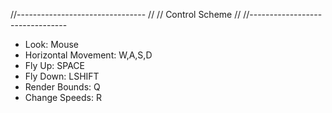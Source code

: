 //--------------------------------
//
// Control Scheme
//
//--------------------------------

- Look: Mouse
- Horizontal Movement: W,A,S,D
- Fly Up: SPACE
- Fly Down: LSHIFT
- Render Bounds: Q
- Change Speeds: R
